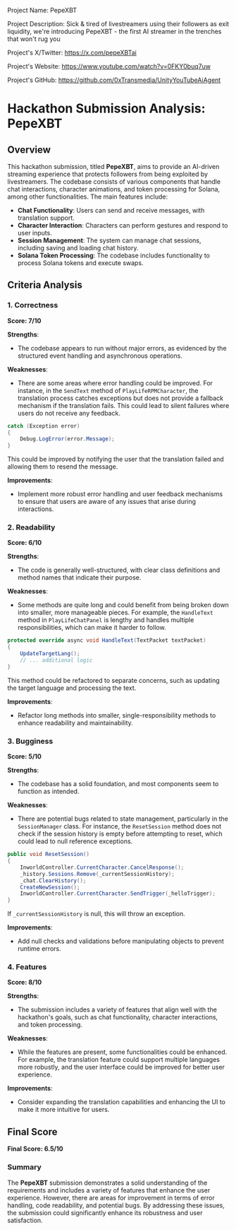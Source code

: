 
Project Name: PepeXBT


Project Description: Sick & tired of livestreamers using their followers as exit liquidity, we're introducing PepeXBT - the first AI streamer in the trenches that won't rug you


Project's X/Twitter: https://x.com/pepeXBTai


Project's Website: https://www.youtube.com/watch?v=0FKY0buq7uw


Project's GitHub: https://github.com/0xTransmedia/UnityYouTubeAiAgent






# Hackathon Submission Analysis: PepeXBT

## Overview
This hackathon submission, titled **PepeXBT**, aims to provide an AI-driven streaming experience that protects followers from being exploited by livestreamers. The codebase consists of various components that handle chat interactions, character animations, and token processing for Solana, among other functionalities. The main features include:

- **Chat Functionality**: Users can send and receive messages, with translation support.
- **Character Interaction**: Characters can perform gestures and respond to user inputs.
- **Session Management**: The system can manage chat sessions, including saving and loading chat history.
- **Solana Token Processing**: The codebase includes functionality to process Solana tokens and execute swaps.

## Criteria Analysis

### 1. Correctness
**Score: 7/10**

**Strengths**:
- The codebase appears to run without major errors, as evidenced by the structured event handling and asynchronous operations.

**Weaknesses**:
- There are some areas where error handling could be improved. For instance, in the `SendText` method of `PlayLifeRPMCharacter`, the translation process catches exceptions but does not provide a fallback mechanism if the translation fails. This could lead to silent failures where users do not receive any feedback.

```csharp
catch (Exception error)
{
    Debug.LogError(error.Message);
}
```
This could be improved by notifying the user that the translation failed and allowing them to resend the message.

**Improvements**:
- Implement more robust error handling and user feedback mechanisms to ensure that users are aware of any issues that arise during interactions.

### 2. Readability
**Score: 6/10**

**Strengths**:
- The code is generally well-structured, with clear class definitions and method names that indicate their purpose.

**Weaknesses**:
- Some methods are quite long and could benefit from being broken down into smaller, more manageable pieces. For example, the `HandleText` method in `PlayLifeChatPanel` is lengthy and handles multiple responsibilities, which can make it harder to follow.

```csharp
protected override async void HandleText(TextPacket textPacket)
{
    UpdateTargetLang();
    // ... additional logic
}
```
This method could be refactored to separate concerns, such as updating the target language and processing the text.

**Improvements**:
- Refactor long methods into smaller, single-responsibility methods to enhance readability and maintainability.

### 3. Bugginess
**Score: 5/10**

**Strengths**:
- The codebase has a solid foundation, and most components seem to function as intended.

**Weaknesses**:
- There are potential bugs related to state management, particularly in the `SessionManager` class. For instance, the `ResetSession` method does not check if the session history is empty before attempting to reset, which could lead to null reference exceptions.

```csharp
public void ResetSession()
{
    InworldController.CurrentCharacter.CancelResponse();
    _history.Sessions.Remove(_currentSessionHistory);
    _chat.ClearHistory();
    CreateNewSession();
    InworldController.CurrentCharacter.SendTrigger(_helloTrigger);
}
```
If `_currentSessionHistory` is null, this will throw an exception.

**Improvements**:
- Add null checks and validations before manipulating objects to prevent runtime errors.

### 4. Features
**Score: 8/10**

**Strengths**:
- The submission includes a variety of features that align well with the hackathon's goals, such as chat functionality, character interactions, and token processing.

**Weaknesses**:
- While the features are present, some functionalities could be enhanced. For example, the translation feature could support multiple languages more robustly, and the user interface could be improved for better user experience.

**Improvements**:
- Consider expanding the translation capabilities and enhancing the UI to make it more intuitive for users.

## Final Score
**Final Score: 6.5/10**

### Summary
The **PepeXBT** submission demonstrates a solid understanding of the requirements and includes a variety of features that enhance the user experience. However, there are areas for improvement in terms of error handling, code readability, and potential bugs. By addressing these issues, the submission could significantly enhance its robustness and user satisfaction.